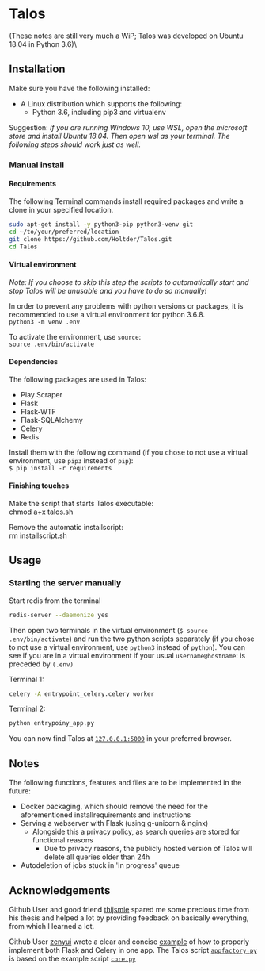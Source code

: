 # Talos

(These notes are still very much a WiP; Talos was developed on Ubuntu 18.04 in Python 3.6)\

## Installation

Make sure you have the following installed:

* A Linux distribution which supports the following:
  * Python 3.6, including pip3 and virtualenv

Suggestion: *If you are running Windows 10, use WSL, open the microsoft store and install Ubuntu 18.04. Then open wsl as your terminal. The following steps should work just as well.*

### Manual install

#### Requirements

The following Terminal commands install required packages and write a clone in your specified location.

```bash
sudo apt-get install -y python3-pip python3-venv git
cd ~/to/your/preferred/location
git clone https://github.com/Holtder/Talos.git
cd Talos
```

#### Virtual environment

*Note: If you choose to skip this step the scripts to automatically start and stop Talos will be unusable and you have to do so manually!*

In order to prevent any problems with python versions or packages, it is recommended to use a virtual environment for python 3.6.8.\
`python3 -m venv .env`

To activate the environment, use `source`:\
`source .env/bin/activate`

#### Dependencies

The following packages are used in Talos:

* Play Scraper
* Flask
* Flask-WTF
* Flask-SQLAlchemy
* Celery
* Redis

Install them with the following command (if you chose to not use  a virtual environment, use `pip3` instead of `pip`):\
`$ pip install -r requirements`

#### Finishing touches

Make the script that starts Talos executable:\
chmod a+x talos.sh

Remove the automatic installscript:\
rm installscript.sh

## Usage

### Starting the server manually

Start redis from the terminal

```bash
redis-server --daemonize yes
```
  
Then open two terminals in the virtual environment (`$ source .env/bin/activate`) and run the two python scripts separately (if you chose to not use  a virtual environment, use `python3` instead of `python`). You can see if you are in a virtual environment if your usual `username@hostname`: is preceded by `(.env)`

Terminal 1:

```bash
celery -A entrypoint_celery.celery worker
```

Terminal 2:

```bash
python entrypoiny_app.py
```

You can now find Talos at [`127.0.0.1:5000`](http://127.0.0.1:5000) in your preferred browser.

## Notes

The following functions, features and files are to be implemented in the future:

* Docker packaging, which should remove the need for the aforementioned installrequirements and instructions
* Serving a webserver with Flask (using g-unicorn & nginx)
  * Alongside this a privacy policy, as search queries are stored for functional reasons
    * Due to privacy reasons, the publicly hosted version of Talos will delete all queries older than 24h
* Autodeletion of jobs stuck in 'In progress' queue

## Acknowledgements

Github User and good friend [thijsmie](https://github.com/thijsmie) spared me some precious time from his thesis and helped a lot by providing feedback on basically everything, from which I learned a lot.

Github User [zenyui](https://https://github.com/zenyui) wrote a clear and concise [example](https://github.com/zenyui/celery-flask-factory) of how to properly implement both Flask and Celery in one app.
The Talos script [`appfactory.py`](https://github.com/Holtder/Talos/blob/master/talos/appfactory.py) is based on the example script [`core.py`](https://github.com/zenyui/celery-flask-factory/blob/master/server/core.py)
